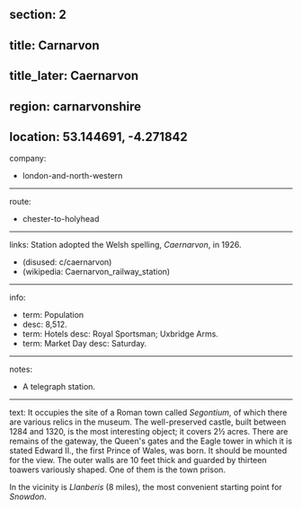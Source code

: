 section: 2
----
title: Carnarvon
----
title_later: Caernarvon
----
region: carnarvonshire
----
location: 53.144691, -4.271842
----
company:
- london-and-north-western
----
route:
- chester-to-holyhead
----
links:
Station adopted the Welsh spelling, *Caernarvon*, in 1926.
- (disused: c/caernarvon)
- (wikipedia: Caernarvon_railway_station)
----
info:
- term: Population
- desc: 8,512.
- term: Hotels
  desc: Royal Sportsman; Uxbridge Arms.
- term: Market Day
  desc: Saturday.
----
notes:
- A telegraph station.
----
text: It occupies the site of a Roman town called *Segontium*, of which there are various relics in the museum. The well-preserved castle, built between 1284 and 1320, is the most interesting object; it covers 2½ acres. There are remains of the gateway, the Queen's gates and the Eagle tower in which it is stated Edward II., the first Prince of Wales, was born. It should be mounted for the view. The outer walls are 10 feet thick and guarded by thirteen toawers variously shaped. One of them is the town prison.

In the vicinity is *Llanberis* (8 miles), the most convenient starting point for *Snowdon*.
